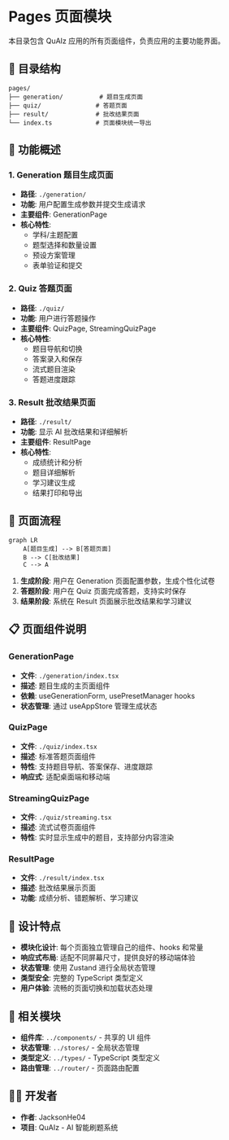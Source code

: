 # Pages 页面模块

本目录包含 QuAIz 应用的所有页面组件，负责应用的主要功能界面。

## 📁 目录结构

```
pages/
├── generation/          # 题目生成页面
├── quiz/               # 答题页面
├── result/             # 批改结果页面
└── index.ts            # 页面模块统一导出
```

## 🎯 功能概述

### 1. Generation 题目生成页面
- **路径**: `./generation/`
- **功能**: 用户配置生成参数并提交生成请求
- **主要组件**: GenerationPage
- **核心特性**:
  - 学科/主题配置
  - 题型选择和数量设置
  - 预设方案管理
  - 表单验证和提交

### 2. Quiz 答题页面
- **路径**: `./quiz/`
- **功能**: 用户进行答题操作
- **主要组件**: QuizPage, StreamingQuizPage
- **核心特性**:
  - 题目导航和切换
  - 答案录入和保存
  - 流式题目渲染
  - 答题进度跟踪

### 3. Result 批改结果页面
- **路径**: `./result/`
- **功能**: 显示 AI 批改结果和详细解析
- **主要组件**: ResultPage
- **核心特性**:
  - 成绩统计和分析
  - 题目详细解析
  - 学习建议生成
  - 结果打印和导出

## 🔄 页面流程

```mermaid
graph LR
    A[题目生成] --> B[答题页面]
    B --> C[批改结果]
    C --> A
```

1. **生成阶段**: 用户在 Generation 页面配置参数，生成个性化试卷
2. **答题阶段**: 用户在 Quiz 页面完成答题，支持实时保存
3. **结果阶段**: 系统在 Result 页面展示批改结果和学习建议

## 📋 页面组件说明

### GenerationPage
- **文件**: `./generation/index.tsx`
- **描述**: 题目生成的主页面组件
- **依赖**: useGenerationForm, usePresetManager hooks
- **状态管理**: 通过 useAppStore 管理生成状态

### QuizPage
- **文件**: `./quiz/index.tsx`
- **描述**: 标准答题页面组件
- **特性**: 支持题目导航、答案保存、进度跟踪
- **响应式**: 适配桌面端和移动端

### StreamingQuizPage
- **文件**: `./quiz/streaming.tsx`
- **描述**: 流式试卷页面组件
- **特性**: 实时显示生成中的题目，支持部分内容渲染

### ResultPage
- **文件**: `./result/index.tsx`
- **描述**: 批改结果展示页面
- **功能**: 成绩分析、错题解析、学习建议

## 🎨 设计特点

- **模块化设计**: 每个页面独立管理自己的组件、hooks 和常量
- **响应式布局**: 适配不同屏幕尺寸，提供良好的移动端体验
- **状态管理**: 使用 Zustand 进行全局状态管理
- **类型安全**: 完整的 TypeScript 类型定义
- **用户体验**: 流畅的页面切换和加载状态处理

## 🔗 相关模块

- **组件库**: `../components/` - 共享的 UI 组件
- **状态管理**: `../stores/` - 全局状态管理
- **类型定义**: `../types/` - TypeScript 类型定义
- **路由管理**: `../router/` - 页面路由配置

## 👨‍💻 开发者

- **作者**: JacksonHe04
- **项目**: QuAIz - AI 智能刷题系统
